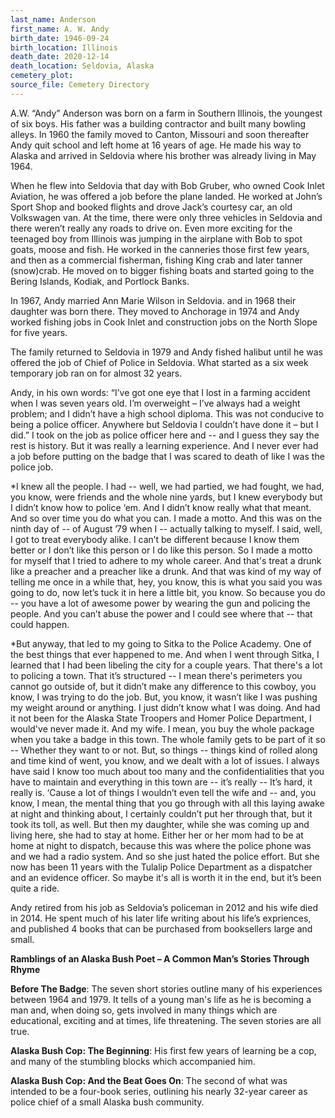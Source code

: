 ```yaml
---
last_name: Anderson
first_name: A. W. Andy
birth_date: 1946-09-24
birth_location: Illinois
death_date: 2020-12-14
death_location: Seldovia, Alaska
cemetery_plot:
source_file: Cemetery Directory
---
```


A.W. “Andy” Anderson was born on a farm in Southern Illinois, the youngest of six boys.  His father was a building contractor and built many bowling alleys.  In 1960 the family moved to Canton, Missouri and soon thereafter Andy quit school and left home at 16 years of age. He made his way to Alaska and arrived in Seldovia where his brother was already living in May 1964. 

When he flew into Seldovia that day with Bob Gruber, who owned Cook Inlet Aviation, he was offered a job before the plane landed. He worked at John’s Sport Shop and booked flights and drove Jack’s courtesy car, an old Volkswagen van.  At the time, there were only three vehicles in Seldovia and there weren’t really any roads to drive on. Even more exciting for the teenaged boy from Illinois was jumping in the airplane with Bob to spot goats, moose and fish.
He worked in the canneries those first few years, and then as a commercial fisherman, fishing King crab and later tanner (snow)crab. He moved on to bigger fishing boats and started going to the Bering Islands, Kodiak, and Portlock Banks. 

In 1967, Andy married Ann Marie Wilson in Seldovia. and in 1968 their daughter was born there.  They moved to Anchorage in 1974 and Andy worked fishing jobs in Cook Inlet and construction jobs on the North Slope for five years. 

The family returned to Seldovia in 1979 and Andy fished halibut until he was offered the job of Chief of Police in Seldovia.  What started as a six week temporary job ran on for almost 32 years.   

Andy, in his own words: 
“I’ve got one eye that I lost in a farming accident when I was seven years old.  I’m overweight – I’ve always had a weight problem; and I didn’t have a high school diploma. This was not conducive to being a police officer.  Anywhere but Seldovia I couldn’t have done it – but I did.”
I took on the job as police officer here and -- and I guess they say the rest is history. But it was really a learning experience. And I never ever had a job before putting on the badge that I was scared to death of like I was the police job.

*I knew all the people. I had -- well, we had partied, we had fought, we had, you know, were friends and the whole nine yards, but I knew everybody but I didn’t know how to police ‘em.  And I didn’t know really what that meant. And so over time you do what you can.  I made a motto. And this was on the ninth day of -- of August ’79 when I -- actually talking to myself. I said, well, I got to treat everybody alike. I can’t be different because I know them better or I don’t like this person or I do like this person. So I made a motto for myself that I tried to adhere to my whole career.  And that's treat a drunk like a preacher and a preacher like a drunk. And that was kind of my way of telling me once in a while that, hey, you know, this is what you said you was going to do, now let’s tuck it in here a little bit, you know.  So because you do -- you have a lot of awesome power by wearing the gun and policing the people. And you can’t abuse the power and I could see where that -- that could happen.

*But anyway, that led to my going to Sitka to the Police Academy. One of the best things that ever happened to me. And when I went through Sitka, I learned that I had been libeling the city for a couple years. That there's a lot to policing a town.  That it’s structured -- I mean there's perimeters you cannot go outside of, but it didn’t make any difference to this cowboy, you know, I was trying to do the job.  But, you know, it wasn’t like I was pushing my weight around or anything. I just didn’t know what I was doing. And had it not been for the Alaska State Troopers and Homer Police Department, I would've never made it.
And my wife. I mean, you buy the whole package when you take a badge in this town. The whole family gets to be part of it so -- Whether they want to or not.
But, so things -- things kind of rolled along and time kind of went, you know, and we dealt with a lot of issues. I always have said I know too much about too many and the confidentialities that you have to maintain and everything in this town are -- it’s really --
It’s hard, it really is. ‘Cause a lot of things I wouldn’t even tell the wife and -- and, you know, I mean, the mental thing that you go through with all this laying awake at night and thinking about, I certainly couldn’t put her through that, but it took its toll, as well.
But then my daughter, while she was coming up and living here, she had to stay at home. Either her or her mom had to be at home at night to dispatch, because this was where the police phone was and we had a radio system.  And so she just hated the police effort. But she now has been 11 years with the Tulalip Police Department as a dispatcher and an evidence officer.  So maybe it's all is worth it in the end, but it’s been quite a ride.

Andy retired from his job as Seldovia’s policeman in 2012 and his wife died in 2014.  He spent much of his later life writing about his life’s expriences, and published 4 books that can be purchased from booksellers large and small.

**Ramblings of an Alaska Bush Poet – A Common Man’s Stories Through Rhyme**

**Before The Badge**: The seven short stories outline many of his experiences between 1964 and 1979. It tells of a young man's life as he is becoming a man and, when doing so, gets involved in many things which are educational, exciting and at times, life threatening. The seven stories are all true.

**Alaska Bush Cop: The Beginning**: His first few years of learning be a cop, and many of the stumbling blocks which accompanied him.

**Alaska Bush Cop: And the Beat Goes On**: The second of what was intended to be a four-book series, outlining his nearly 32-year career as police chief of a small Alaska bush community. 
